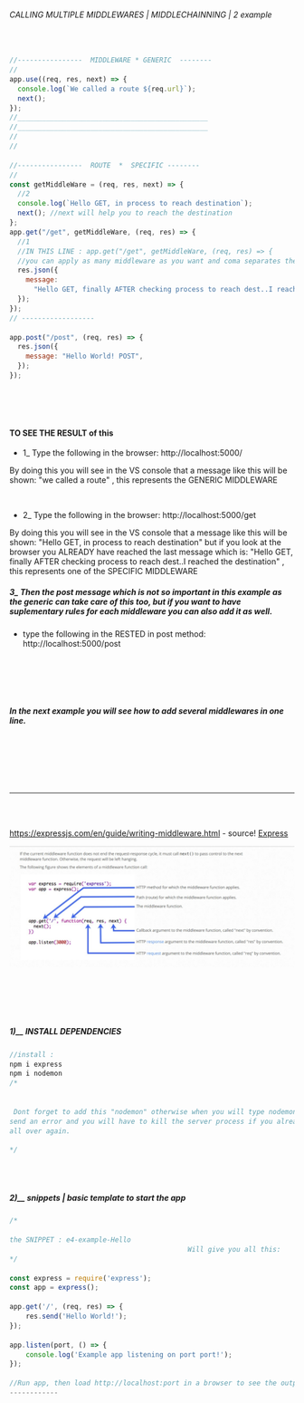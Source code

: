 ###### CALLING MULTIPLE MIDDLEWARES | MIDDLECHAINNING | 2 example

<br>

```javascript
//----------------  MIDDLEWARE * GENERIC  --------
//
app.use((req, res, next) => {
  console.log(`We called a route ${req.url}`);
  next();
});
//_______________________________________________
//_______________________________________________
//
//

//----------------  ROUTE  *  SPECIFIC --------
//
const getMiddleWare = (req, res, next) => {
  //2
  console.log(`Hello GET, in process to reach destination`);
  next(); //next will help you to reach the destination
};
app.get("/get", getMiddleWare, (req, res) => {
  //1
  //IN THIS LINE : app.get("/get", getMiddleWare, (req, res) => {
  //you can apply as many middleware as you want and coma separates them, check the read me
  res.json({
    message:
      "Hello GET, finally AFTER checking process to reach dest..I reached destination",
  });
});
// ------------------

app.post("/post", (req, res) => {
  res.json({
    message: "Hello World! POST",
  });
});
```

  <br>
    <br>
      <br>
      
#### TO SEE THE RESULT of this

- 1\_ Type the following in the browser: http://localhost:5000/

<p>By doing this you will see in the VS console that a message like this will be shown: "we called a route" , this represents the GENERIC MIDDLEWARE</p>

  <br>

- 2\_ Type the following in the browser: http://localhost:5000/get

<p>By doing this you will see in the VS console that a message like this will be shown: "Hello GET, in process to reach destination" but if you look at the browser you ALREADY have reached the last message which is: "Hello GET, finally AFTER checking process to reach dest..I reached the destination" , this represents one of the SPECIFIC MIDDLEWARE</p>

##### 3\_ Then the post message which is not so important in this example as the generic can take care of this too, but if you want to have suplementary rules for each middleware you can also add it as well.

- type the following in the RESTED in post method: http://localhost:5000/post

<br>
<br>
<br>
<br>

##### In the next example you will see how to add several middlewares in one line.

<p></p>

<br>
<!-- 
![rested](img/) -->
<br>
<br>

<p></p>
<br>

<hr>
<br>
<br>

https://expressjs.com/en/guide/writing-middleware.html - source!
[Express](https://expressjs.com/en/guide/writing-middleware.html)

![image2](./img/middleware-explanatoryimg.jpg)

  <br>
<br>
<br>
<br>

##### 1)\_\_ INSTALL DEPENDENCIES

```javascript
//install :
npm i express
npm i nodemon
/*


 Dont forget to add this "nodemon" otherwise when you will type nodemon server.js , it will
send an error and you will have to kill the server process if you already typed the npm start and start
all over again.

*/

```

<br>
<br>

##### 2)\_\_ snippets | basic template to start the app

```javascript
/*

the SNIPPET : e4-example-Hello
                                            Will give you all this:
*/

const express = require('express');
const app = express();

app.get('/', (req, res) => {
    res.send('Hello World!');
});

app.listen(port, () => {
    console.log('Example app listening on port port!');
});

//Run app, then load http://localhost:port in a browser to see the output.
------------


```
